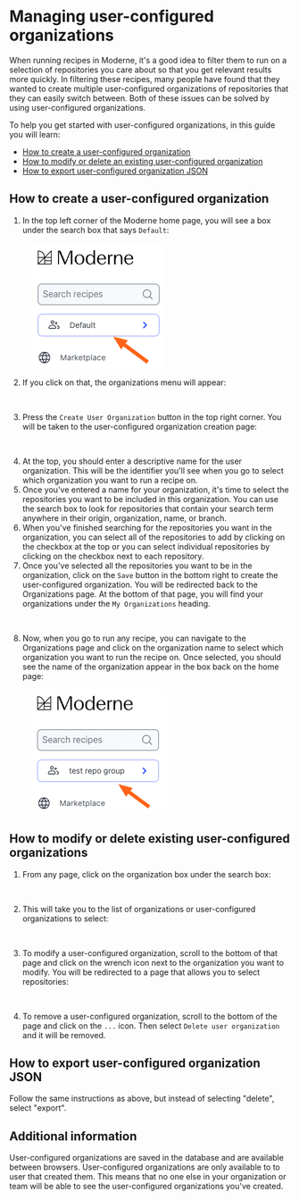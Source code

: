 # Managing user-configured organizations

When running recipes in Moderne, it's a good idea to filter them to run on a selection of repositories you care about so that you get relevant results more quickly. In filtering these recipes, many people have found that they wanted to create multiple user-configured organizations of repositories that they can easily switch between. Both of these issues can be solved by using user-configured organizations.

To help you get started with user-configured organizations, in this guide you will learn:

* [How to create a user-configured organization](managing-user-configured-organizations.md#how-to-create-a-user-configured-organization)
* [How to modify or delete an existing user-configured organization](managing-user-configured-organizations.md#how-to-modify-or-delete-existing-user-configured-organizations)
* [How to export user-configured organization JSON](managing-user-configured-organizations.md#how-to-modify-or-delete-existing-user-configured-organizations)

## How to create a user-configured organization

1. In the top left corner of the Moderne home page, you will see a box under the search box that says `Default`:

<figure><img src="../../.gitbook/assets/org-selector.png" alt=""><figcaption></figcaption></figure>

2. If you click on that, the organizations menu will appear:

<figure><img src="../../.gitbook/assets/Screenshot 2023-12-13 at 12.50.22 PM.png" alt=""><figcaption></figcaption></figure>

3. Press the `Create User Organization` button in the top right corner. You will be taken to the user-configured organization creation page:

<figure><img src="../../.gitbook/assets/Screenshot 2023-12-13 at 12.55.37 PM.png" alt=""><figcaption></figcaption></figure>

4. At the top, you should enter a descriptive name for the user organization. This will be the identifier you'll see when you go to select which organization you want to run a recipe on.
5. Once you've entered a name for your organization, it's time to select the repositories you want to be included in this organization. You can use the search box to look for repositories that contain your search term anywhere in their origin, organization, name, or branch.
6. When you've finished searching for the repositories you want in the organization, you can select all of the repositories to add by clicking on the checkbox at the top or you can select individual repositories by clicking on the checkbox next to each repository.
7. Once you've selected all the repositories you want to be in the organization, click on the `Save` button in the bottom right to create the user-configured organization. You will be redirected back to the Organizations page. At the bottom of that page, you will find your organizations under the `My Organizations` heading.

<figure><img src="../../.gitbook/assets/Screenshot 2023-12-13 at 1.00.35 PM.png" alt=""><figcaption></figcaption></figure>

8. Now, when you go to run any recipe, you can navigate to the Organizations page and click on the organization name to select which organization you want to run the recipe on. Once selected, you should see the name of the organization appear in the box back on the home page:

<figure><img src="../../.gitbook/assets/test-repo-group.png" alt=""><figcaption></figcaption></figure>

## How to modify or delete existing user-configured organizations

1. From any page, click on the organization box under the search box:

<figure><img src="../../.gitbook/assets/Screenshot 2023-12-13 at 1.20.45 PM.png" alt=""><figcaption></figcaption></figure>

2. This will take you to the list of organizations or user-configured organizations to select:

<figure><img src="../../.gitbook/assets/Screenshot 2023-12-13 at 1.06.00 PM.png" alt=""><figcaption></figcaption></figure>

3. To modify a user-configured organization, scroll to the bottom of that page and click on the wrench icon next to the organization you want to modify. You will be redirected to a page that allows you to select repositories:

<figure><img src="../../.gitbook/assets/Screenshot 2023-12-13 at 1.09.11 PM.png" alt=""><figcaption></figcaption></figure>

4. To remove a user-configured organization, scroll to the bottom of the page and click on the `...` icon. Then select `Delete user organization` and it will be removed.

## How to export user-configured organization JSON

Follow the same instructions as above, but instead of selecting "delete", select "export".

## Additional information

User-configured organizations are saved in the database and are available between browsers. User-configured organizations are only available to to user that created them. This means that no one else in your organization or team will be able to see the user-configured organizations you've created.&#x20;
